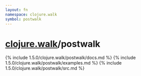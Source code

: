 ```yaml
---
layout: fn
namespace: clojure.walk
symbol: postwalk
---
```


# [clojure.walk](../)/postwalk

{% include 1.5.0/clojure.walk/postwalk/docs.md %}
{% include 1.5.0/clojure.walk/postwalk/examples.md %}
{% include 1.5.0/clojure.walk/postwalk/src.md %}

